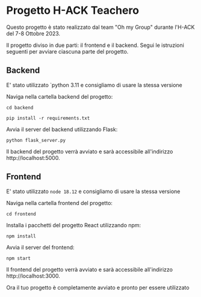 # Progetto H-ACK Teachero
Questo progetto è stato realizzato dal team "Oh my Group" durante l'H-ACK del 7-8 Ottobre 2023.

Il progetto diviso in due parti: il frontend e il backend. Segui le istruzioni seguenti per avviare ciascuna parte del progetto.


## Backend
E' stato utilizzato `python 3.11 e consigliamo di usare la stessa versione

Naviga nella cartella backend del progetto:

```
cd backend
```

```
pip install -r requirements.txt
```

Avvia il server del backend utilizzando Flask:

```
python flask_server.py
```
Il backend del progetto verrà avviato e sarà accessibile all'indirizzo http://localhost:5000.


## Frontend
E' stato utilizzato `node 18.12` e consigliamo di usare la stessa versione

Naviga nella cartella frontend del progetto:

```
cd frontend
```

Installa i pacchetti del progetto React utilizzando npm:

```
npm install
```

Avvia il server del frontend:

```
npm start
```
Il frontend del progetto verrà avviato e sarà accessibile all'indirizzo http://localhost:3000.


Ora il tuo progetto è completamente avviato e pronto per essere utilizzato
